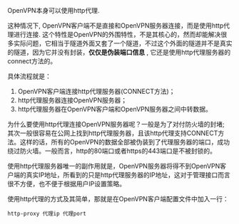 OpenVPN本身可以使用http代理.

这种情况下, OpenVPN客户端不是直接和OpenVPN服务器连接，而是使用http代理进行连接. 这个特性是OpenVPN的外围特性，不是其核心的，然而却能解决很多实际问题，它相当于隧道外面又套了一个隧道，不过这个外面的隧道并不是真实的隧道，因为它并没有封装，**仅仅是伪装端口信息** , 它还是使用http代理服务器的connect方法的。

具体流程就是：
1. OpenVPN客户端连接http代理服务器(CONNECT方法)；
2. http代理服务器连接OpenVPN服务器；
3. http代理服务器在OpenVPN客户端和OpenVPN服务器之间中转数据。

为什么要使用http代理连接OpenVPN服务器呢？一般是为了对付防火墙的封堵; 其次一般很容易在公网上找到http代理服务器，且该http代理支持CONNECT方法。这样的话，所有的OpenVPN的数据全部被伪装到了代理服务器的端口，成功绕过防火墙。一般而言，http的80端口或者https的443端口是不被封锁的。

使用http代理服务器唯一的副作用就是，OpenVPN服务器将得不到OpenVPN客户端的真实IP地址，所看到的只是http代理服务器的IP地址，这对于管理接口而言很不方便，也不便于根据用户IP设置策略。

使用http代理的方式及其简单，那就是在OpenVPN客户端配置文件中加入一行：
```
http-proxy 代理ip 代理port
```
